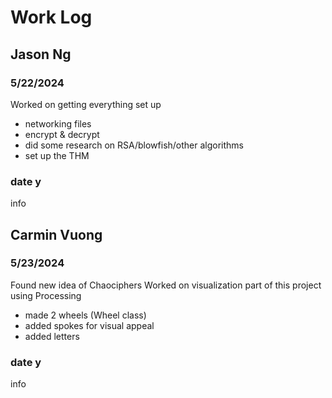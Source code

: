 # Work Log

## Jason Ng

### 5/22/2024 

Worked on getting everything set up 
- networking files
- encrypt & decrypt
- did some research on RSA/blowfish/other algorithms
- set up the THM

### date y

info


## Carmin Vuong

### 5/23/2024
Found new idea of Chaociphers
Worked on visualization part of this project using Processing
- made 2 wheels (Wheel class)
- added spokes for visual appeal
- added letters

### date y

info
